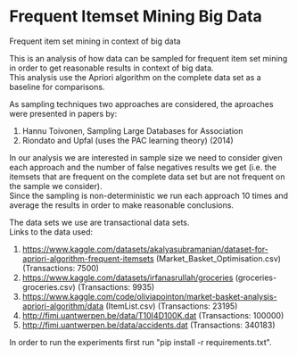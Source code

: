 # Frequent Itemset Mining Big Data
Frequent item set mining in context of big data <br/>

This is an analysis of how data can be sampled for frequent item set mining in order to get reasonable results in context of big data. <br/>
This analysis use the Apriori algorithm on the complete data set as a baseline for comparisons. <br/>

As sampling techniques two approaches are considered, the aproaches were presented in papers by: <br/>
1) Hannu Toivonen, Sampling Large Databases for Association <br/>
2) Riondato and Upfal (uses the PAC learning theory) (2014) <br/>

In our analysis we are interested in sample size we need to consider given each approach and the number of false negatives results we get (i.e. the itemsets that are frequent on the complete data set but are not frequent on the sample we consider). <br/>
Since the sampling is non-deterministic we run each approach 10 times and average the results in order to make reasonable conclusions. <br/>


The data sets we use are transactional data sets. <br/>
Links to the data used: <br/>

1) https://www.kaggle.com/datasets/akalyasubramanian/dataset-for-apriori-algorithm-frequent-itemsets (Market_Basket_Optimisation.csv) (Transactions: 7500) <br/>
2)   https://www.kaggle.com/datasets/irfanasrullah/groceries (groceries-groceries.csv)    (Transactions: 9935) <br/>
3)   https://www.kaggle.com/code/oliviapointon/market-basket-analysis-apriori-algorithm/data (ItemList.csv) (Transactions: 23195) <br/>
4)   http://fimi.uantwerpen.be/data/T10I4D100K.dat (Transactions: 100000) <br/>
5)   http://fimi.uantwerpen.be/data/accidents.dat (Transactions: 340183)  <br/>

In order to run the experiments first run "pip install -r requirements.txt".